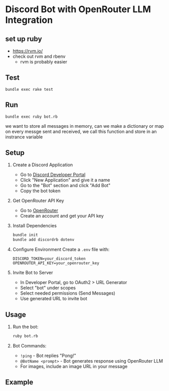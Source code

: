 # Discord Bot with OpenRouter LLM Integration

## set up ruby
* https://rvm.io/
* check out rvm and rbenv
   * rvm is probably easier

## Test
```
bundle exec rake test
```

## Run
```
bundle exec ruby bot.rb
```

we want to store all messages in memory, can we make a dictionary or map on every messge sent and received, we call this function and store in an instrance variable

## Setup
1. Create a Discord Application
   - Go to [Discord Developer Portal](https://discord.com/developers/applications)
   - Click "New Application" and give it a name
   - Go to the "Bot" section and click "Add Bot"
   - Copy the bot token

2. Get OpenRouter API Key
   - Go to [OpenRouter](https://openrouter.ai/)
   - Create an account and get your API key

3. Install Dependencies
   ```bash
   bundle init
   bundle add discordrb dotenv
   ```

4. Configure Environment
   Create a `.env` file with:
   ```
   DISCORD_TOKEN=your_discord_token
   OPENROUTER_API_KEY=your_openrouter_key
   ```

5. Invite Bot to Server
   - In Developer Portal, go to OAuth2 > URL Generator
   - Select "bot" under scopes
   - Select needed permissions (Send Messages)
   - Use generated URL to invite bot

## Usage
1. Run the bot:
   ```bash
   ruby bot.rb
   ```

2. Bot Commands:
   - `!ping` - Bot replies "Pong!"
   - `@BotName <prompt>` - Bot generates response using OpenRouter LLM
   - For images, include an image URL in your message

## Example